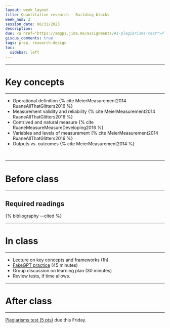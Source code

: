 ```yaml
---
layout: week_layout
title: Quantitative research - Building blocks
week_num: 2
session_date: 08/31/2023
description:
due: <a href="https://amgps.jima.me/assignments/#1-plagiarisms-test">Plagiarisms test</a>
giscus_comments: true
tags: prep, research-design
toc:
  sidebar: left
---
```


---
# Key concepts
---

<!-- - Criteria of conceptual goodness {% cite GerringWhatMakesConcept1999 %}
- From concept/construct to variables {% cite ShoemakerTheoreticalConceptsBuilding2003 RuaneMeasureMeasureDeveloping2016 %} -->
- Operational definition {% cite MeierMeasurement2014 RuaneAllThatGlitters2016 %}
- Measurement validity and reliability {% cite MeierMeasurement2014 RuaneAllThatGlitters2016 %}
- Contrived and natural measure {% cite RuaneMeasureMeasureDeveloping2016 %}
- Variables and levels of measurement {% cite MeierMeasurement2014 RuaneAllThatGlitters2016 %}
- Outputs vs. outcomes {% cite MeierMeasurement2014 %}

<br>

---
# Before class
---

## Required readings

{% bibliography --cited %}


---
# In class
---

- Lecture on key concepts and frameworks (1h)
- [FakeGPT practice](/fakegpt/) (45 minutes)
- Group discussion on learning plan (30 minutes)
- Review tests, if time allows.

---
# After class
---

[Plagiarisms test (5 pts)](/assignments/#1-plagiarisms-test) due this Friday.
